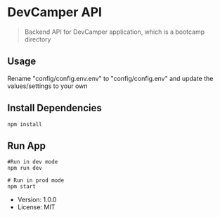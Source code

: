 # DevCamper API

> Backend API for DevCamper application, which is a bootcamp directory

## Usage

Rename "config/config.env.env" to "config/config.env" and update the values/settings to your own 

## Install Dependencies
```
npm install
```

## Run App
```
#Run in dev mode
npm run dev

# Run in prod mode
npm start
```

- Version: 1.0.0
- License: MIT
